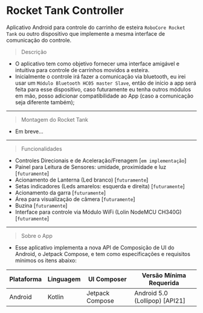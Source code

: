 # Rocket Tank Controller
Aplicativo Android para controle do carrinho de esteira `RoboCore Rocket Tank` ou outro dispositivo que implemente a mesma interface de comunicação do controle.

> Descrição

- O aplicativo tem como objetivo fornecer uma interface amigável e intuitiva para controle de carrinhos movidos a esteira.
- Inicialmente o controle irá fazer a comunicação via bluetooth, eu irei usar um `Módulo Bluetooth HC05 master Slave`, então de início a app será feita para esse dispositivo, caso futuramente eu tenha outros módulos em mão, posso adicionar compatibilidade ao App (caso a comunicação seja diferente também);

---

> Montagem do Rocket Tank

- Em breve...

---


> Funcionalidades

- Controles Direcionais e de Aceleração/Frenagem [`em implementação`]
- Painel para Leitura de Sensores: umidade, proximidade e luz [`futuramente`]
- Acionamento de Lanterna (Led branco) [`futuramente`]
- Setas indicadores (Leds amarelos: esquerda e direita) [`futuramente`]
- Acionamento da garra [`futuramente`]
- Área para visualização de câmera [`futuramente`]
- Buzina [`futuramente`]
- Interface para controle via Módulo WiFi (Lolin NodeMCU CH340G) [`futuramente`]

---

> Sobre o App

- Esse aplicativo implementa a nova API de Composição de UI do Android, o Jetpack Compose, e tem como especificações e requisitos mínimos os itens abaixo:

| Plataforma | Linguagem | UI Composer      | Versão Mínima Requerida        |
| -----------|-----------|------------------|--------------------------------|
| Android    | Kotlin    | Jetpack Compose  | Android 5.0 (Lollipop) [API21] |
